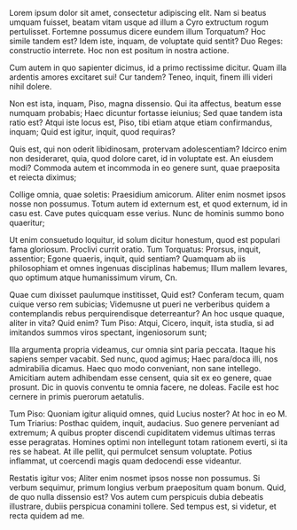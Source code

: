 ---
---
Lorem ipsum dolor sit amet, consectetur adipiscing elit. Nam si beatus umquam fuisset, beatam vitam usque ad illum a Cyro extructum rogum pertulisset. Fortemne possumus dicere eundem illum Torquatum? Hoc simile tandem est? Idem iste, inquam, de voluptate quid sentit? Duo Reges: constructio interrete. Hoc non est positum in nostra actione. 

Cum autem in quo sapienter dicimus, id a primo rectissime dicitur. Quam illa ardentis amores excitaret sui! Cur tandem? Teneo, inquit, finem illi videri nihil dolere. 

Non est ista, inquam, Piso, magna dissensio. Qui ita affectus, beatum esse numquam probabis; Haec dicuntur fortasse ieiunius; Sed quae tandem ista ratio est? Atqui iste locus est, Piso, tibi etiam atque etiam confirmandus, inquam; Quid est igitur, inquit, quod requiras? 

Quis est, qui non oderit libidinosam, protervam adolescentiam? Idcirco enim non desideraret, quia, quod dolore caret, id in voluptate est. An eiusdem modi? Commoda autem et incommoda in eo genere sunt, quae praeposita et reiecta diximus; 

Collige omnia, quae soletis: Praesidium amicorum. Aliter enim nosmet ipsos nosse non possumus. Totum autem id externum est, et quod externum, id in casu est. Cave putes quicquam esse verius. Nunc de hominis summo bono quaeritur; 

Ut enim consuetudo loquitur, id solum dicitur honestum, quod est populari fama gloriosum. Proclivi currit oratio. Tum Torquatus: Prorsus, inquit, assentior; Egone quaeris, inquit, quid sentiam? Quamquam ab iis philosophiam et omnes ingenuas disciplinas habemus; Illum mallem levares, quo optimum atque humanissimum virum, Cn. 

Quae cum dixisset paulumque institisset, Quid est? Conferam tecum, quam cuique verso rem subicias; Videmusne ut pueri ne verberibus quidem a contemplandis rebus perquirendisque deterreantur? An hoc usque quaque, aliter in vita? Quid enim? Tum Piso: Atqui, Cicero, inquit, ista studia, si ad imitandos summos viros spectant, ingeniosorum sunt; 

Illa argumenta propria videamus, cur omnia sint paria peccata. Itaque his sapiens semper vacabit. Sed nunc, quod agimus; Haec para/doca illi, nos admirabilia dicamus. Haec quo modo conveniant, non sane intellego. Amicitiam autem adhibendam esse censent, quia sit ex eo genere, quae prosunt. Dic in quovis conventu te omnia facere, ne doleas. Facile est hoc cernere in primis puerorum aetatulis. 

Tum Piso: Quoniam igitur aliquid omnes, quid Lucius noster? At hoc in eo M. Tum Triarius: Posthac quidem, inquit, audacius. Suo genere perveniant ad extremum; A quibus propter discendi cupiditatem videmus ultimas terras esse peragratas. Homines optimi non intellegunt totam rationem everti, si ita res se habeat. At ille pellit, qui permulcet sensum voluptate. Potius inflammat, ut coercendi magis quam dedocendi esse videantur. 

Restatis igitur vos; Aliter enim nosmet ipsos nosse non possumus. Si verbum sequimur, primum longius verbum praepositum quam bonum. Quid, de quo nulla dissensio est? Vos autem cum perspicuis dubia debeatis illustrare, dubiis perspicua conamini tollere. Sed tempus est, si videtur, et recta quidem ad me. 

